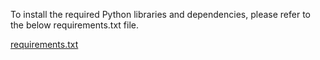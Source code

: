 To install the required Python libraries and dependencies, please refer to the below requirements.txt file.

[requirements.txt](https://github.com/alvin21mfmlai/Multiscale_COVID-19/files/8055943/requirements.txt)
